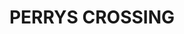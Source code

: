 ---
lastmod: '2025-04-06T06:05:20+00:00'
latitude: -33.16401067
layout: suburb
longitude: 150.978373
postcode: '2775'
state: NSW
title: PERRYS CROSSING
url: /nsw/perrys-crossing/
---